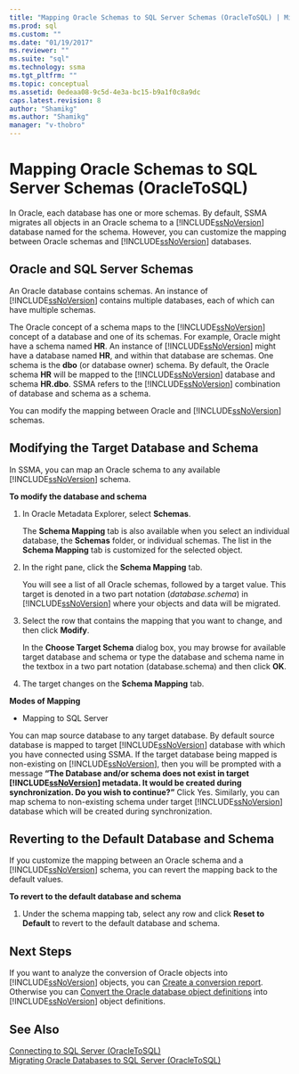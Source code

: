 ```yaml
---
title: "Mapping Oracle Schemas to SQL Server Schemas (OracleToSQL) | Microsoft Docs"
ms.prod: sql
ms.custom: ""
ms.date: "01/19/2017"
ms.reviewer: ""
ms.suite: "sql"
ms.technology: ssma
ms.tgt_pltfrm: ""
ms.topic: conceptual
ms.assetid: 0edeaa08-9c5d-4e3a-bc15-b9a1f0c8a9dc
caps.latest.revision: 8
author: "Shamikg"
ms.author: "Shamikg"
manager: "v-thobro"
---
```

# Mapping Oracle Schemas to SQL Server Schemas (OracleToSQL)
In Oracle, each database has one or more schemas. By default, SSMA migrates all objects in an Oracle schema to a [!INCLUDE[ssNoVersion](../../includes/ssnoversion_md.md)] database named for the schema. However, you can customize the mapping between Oracle schemas and [!INCLUDE[ssNoVersion](../../includes/ssnoversion_md.md)] databases.  
  
## Oracle and SQL Server Schemas  
An Oracle database contains schemas. An instance of [!INCLUDE[ssNoVersion](../../includes/ssnoversion_md.md)] contains multiple databases, each of which can have multiple schemas.  
  
The Oracle concept of a schema maps to the [!INCLUDE[ssNoVersion](../../includes/ssnoversion_md.md)] concept of a database and one of its schemas. For example, Oracle might have a schema named **HR**. An instance of [!INCLUDE[ssNoVersion](../../includes/ssnoversion_md.md)] might have a database named **HR**, and within that database are schemas. One schema is the **dbo** (or database owner) schema. By default, the Oracle schema **HR** will be mapped to the [!INCLUDE[ssNoVersion](../../includes/ssnoversion_md.md)] database and schema **HR.dbo**. SSMA refers to the [!INCLUDE[ssNoVersion](../../includes/ssnoversion_md.md)] combination of database and schema as a schema.  
  
You can modify the mapping between Oracle and [!INCLUDE[ssNoVersion](../../includes/ssnoversion_md.md)] schemas.  
  
## Modifying the Target Database and Schema  
In SSMA, you can map an Oracle schema to any available [!INCLUDE[ssNoVersion](../../includes/ssnoversion_md.md)] schema.  
  
**To modify the database and schema**  
  
1.  In Oracle Metadata Explorer, select **Schemas**.  
  
    The **Schema Mapping** tab is also available when you select an individual database, the **Schemas** folder, or individual schemas. The list in the **Schema Mapping** tab is customized for the selected object.  
  
2.  In the right pane, click the **Schema Mapping** tab.  
  
    You will see a list of all Oracle schemas, followed by a target value. This target is denoted in a two part notation (*database.schema*) in [!INCLUDE[ssNoVersion](../../includes/ssnoversion_md.md)] where your objects and data will be migrated.  
  
3.  Select the row that contains the mapping that you want to change, and then click **Modify**.  
  
    In the **Choose Target Schema** dialog box, you may browse for available target database and schema or type the database and schema name in the textbox in a two part notation (database.schema) and then click **OK**.  
  
4.  The target changes on the **Schema Mapping** tab.  
  
**Modes of Mapping**  
  
-   Mapping to SQL Server  
  
You can map source database to any target database. By default source database is mapped to target [!INCLUDE[ssNoVersion](../../includes/ssnoversion_md.md)] database with which you have connected using SSMA. If the target database being mapped is non-existing on [!INCLUDE[ssNoVersion](../../includes/ssnoversion_md.md)], then you will be prompted with a message **“The Database and/or schema does not exist in target [!INCLUDE[ssNoVersion](../../includes/ssnoversion_md.md)] metadata. It would be created during synchronization. Do you wish to continue?”** Click Yes. Similarly, you can map schema to non-existing schema under target [!INCLUDE[ssNoVersion](../../includes/ssnoversion_md.md)] database which will be created during synchronization.  
  
## Reverting to the Default Database and Schema  
If you customize the mapping between an Oracle schema and a [!INCLUDE[ssNoVersion](../../includes/ssnoversion_md.md)] schema, you can revert the mapping back to the default values.  
  
**To revert to the default database and schema**  
  
1.  Under the schema mapping tab, select any row and click **Reset to Default** to revert to the default database and schema.  
  
## Next Steps  
If you want to analyze the conversion of Oracle objects into [!INCLUDE[ssNoVersion](../../includes/ssnoversion_md.md)] objects, you can [Create a conversion report](http://msdn.microsoft.com/en-us/4de9bcf6-1346-4740-87f9-7f24a8226357). Otherwise you can [Convert the Oracle database object definitions](http://msdn.microsoft.com/en-us/e021182d-31da-443d-b110-937f5db27272) into [!INCLUDE[ssNoVersion](../../includes/ssnoversion_md.md)] object definitions.  
  
## See Also  
[Connecting to SQL Server &#40;OracleToSQL&#41;](../../ssma/oracle/connecting-to-sql-server-oracletosql.md)  
[Migrating Oracle Databases to SQL Server &#40;OracleToSQL&#41;](../../ssma/oracle/migrating-oracle-databases-to-sql-server-oracletosql.md)  
  
